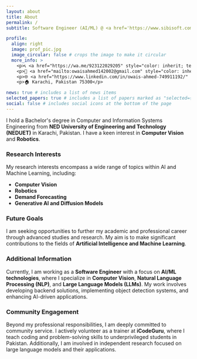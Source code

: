 ```yaml
---
layout: about
title: About
permalink: /
subtitle: Software Engineer (AI/ML) @ <a href='https://www.sibisoft.com/'>Sibisoft</a>

profile:
  align: right
  image: prof_pic.jpg
  image_circular: false # crops the image to make it circular
  more_info: >
    <p>📞 <a href="https://wa.me/923122029205" style="color: inherit; text-decoration: underline; underline">+92 (312) 2029205</a> </p>
    <p>📧 <a href="mailto:owaisahmed142002@gmail.com" style="color: inherit; text-decoration: underline; underline">owaisahmed142002@gmail.com</a> </p>
    <p>🌐 <a href="https://www.linkedin.com/in/owais-ahmed-749911192/" style="color: inherit; text-decoration: underline; underline">linkedin.com/in/owais-ahmed-749911192/</a> </p>
    <p>🏠 Karachi, Pakistan 75300</p>

news: true # includes a list of news items
selected_papers: true # includes a list of papers marked as "selected={true}"
social: false # includes social icons at the bottom of the page
---
```


<p>I hold a Bachelor's degree in Computer and Information Systems Engineering from <b>NED University of Engineering and Technology (NEDUET)</b> in Karachi, Pakistan. I have a keen interest in <b><strong>Computer Vision</strong></b> and <b><strong>Robotics</strong></b>.</p>

<h3><strong>Research Interests</strong></h3>
<p>My research interests encompass a wide range of topics within AI and Machine Learning, including:</p>
<ul>
    <li><b><strong>Computer Vision</strong></b></li>
    <li><b><strong>Robotics</strong></b></li>
    <li><b><strong>Demand Forecasting</strong></b></li>
    <li><b><strong>Generative AI and Diffusion Models</strong></b></li>
</ul>

<h3><strong>Future Goals</strong></h3>
<p>I am seeking opportunities to further my academic and professional career through advanced studies and research. My aim is to make significant contributions to the fields of <b><strong>Artificial Intelligence and Machine Learning</strong></b>.</p>

<h3><strong>Additional Information</strong></h3>
<p>Currently, I am working as a <b>Software Engineer</b> with a focus on <b>AI/ML technologies</b>, where I specialize in <b>Computer Vision</b>, <b>Natural Language Processing (NLP)</b>, and <b>Large Language Models (LLMs)</b>. My work involves developing backend solutions, implementing object detection systems, and enhancing AI-driven applications.</p>

<h3><strong>Community Engagement</strong></h3>
<p>Beyond my professional responsibilities, I am deeply committed to community service. I actively volunteer as a trainer at <b>iCodeGuru</b>, where I teach coding and problem-solving skills to underprivileged students in Pakistan. Additionally, I am involved in independent research focused on large language models and their applications.</p>
